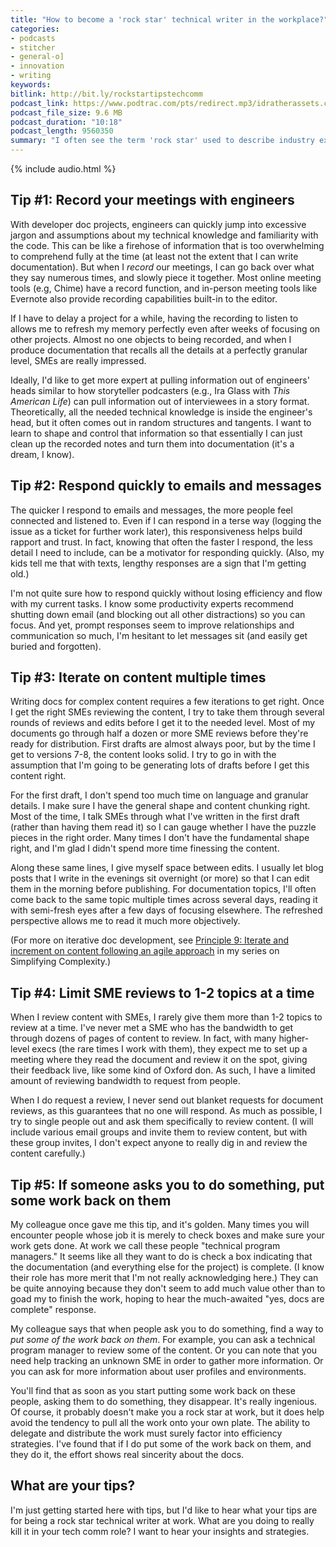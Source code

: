 ```yaml
---
title: "How to become a 'rock star' technical writer in the workplace?"
categories:
- podcasts
- stitcher
- general-o]
- innovation
- writing
keywords:
bitlink: http://bit.ly/rockstartipstechcomm
podcast_link: https://www.podtrac.com/pts/redirect.mp3/idratherassets.com/podcasts/rockstartips.mp3
podcast_file_size: 9.6 MB
podcast_duration: "10:18"
podcast_length: 9560350
summary: "I often see the term 'rock star' used to describe industry experts in the field, but what about in the actual workplace, at your 9-5pm job? What do you do in the workplace to get an edge up and become a rock star on your projects? I'm exploring this topic because lately I feel like I've let my edge slip a bit. Nevertheless, here I offer a few tips on some strategies that I've found helpful. I invite readers to share additional tips."
---
```


{% include audio.html %}

## Tip #1: Record your meetings with engineers

With developer doc projects, engineers can quickly jump into excessive jargon and assumptions about my technical knowledge and familiarity with the code. This can be like a firehose of information that is too overwhelming to comprehend fully at the time (at least not the extent that I can write documentation). But when I *record* our meetings, I can go back over what they say numerous times, and slowly piece it together. Most online meeting tools (e.g, Chime) have a record function, and in-person meeting tools like Evernote also provide recording capabilities built-in to the editor.

If I have to delay a project for a while, having the recording to listen to allows me to refresh my memory perfectly even after weeks of focusing on other projects. Almost no one objects to being recorded, and when I produce documentation that recalls all the details at a perfectly granular level, SMEs are really impressed.

Ideally, I'd like to get more expert at pulling information out of engineers' heads similar to how storyteller podcasters (e.g., Ira Glass with *This American Life*) can pull information out of interviewees in a story format. Theoretically, all the needed technical knowledge is inside the engineer's head, but it often comes out in random structures and tangents. I want to learn to shape and control that information so that essentially I can just clean up the recorded notes and turn them into documentation (it's a dream, I know).

## Tip #2: Respond quickly to emails and messages

The quicker I respond to emails and messages, the more people feel connected and listened to. Even if I can respond in a terse way (logging the issue as a ticket for further work later), this responsiveness helps build rapport and trust. In fact, knowing that often the faster I respond, the less detail I need to include, can be a motivator for responding quickly. (Also, my kids tell me that with texts, lengthy responses are a sign that I'm getting old.)

I'm not quite sure how to respond quickly without losing efficiency and flow with my current tasks. I know some productivity experts recommend shutting down email (and blocking out all other distractions) so you can focus. And yet, prompt responses seem to improve relationships and communication so much, I'm hesitant to let messages sit (and easily get buried and forgotten).

## Tip #3: Iterate on content multiple times

Writing docs for complex content requires a few iterations to get right. Once I get the right SMEs reviewing the content, I try to take them through several rounds of reviews and edits before I get it to the needed level. Most of my documents go through half a dozen or more SME reviews before they're ready for distribution. First drafts are almost always poor, but by the time I get to versions 7-8, the content looks solid. I try to go in with the assumption that I'm going to be generating lots of drafts before I get this content right.

For the first draft, I don't spend too much time on language and granular details. I make sure I have the general shape and content chunking right. Most of the time, I talk SMEs through what I've written in the first draft (rather than having them read it) so I can gauge whether I have the puzzle pieces in the right order. Many times I don't have the fundamental shape right, and I'm glad I didn't spend more time finessing the content.

Along these same lines, I give myself space between edits. I usually let blog posts that I write in the evenings sit overnight (or more) so that I can edit them in the morning before publishing. For documentation topics, I'll often come back to the same topic multiple times across several days, reading it with semi-fresh eyes after a few days of focusing elsewhere. The refreshed perspective allows me to read it much more objectively.

(For more on iterative doc development, see [Principle 9: Iterate and increment on content following an agile approach](https://idratherbewriting.com/simplifying-complexity/iterative-and-increment-on-content.html) in my series on Simplifying Complexity.)

## Tip #4: Limit SME reviews to 1-2 topics at a time

When I review content with SMEs, I rarely give them more than 1-2 topics to review at a time. I've never met a SME who has the bandwidth to get through dozens of pages of content to review. In fact, with many higher-level execs (the rare times I work with them), they expect me to set up a meeting where they read the document and review it on the spot, giving their feedback live, like some kind of Oxford don. As such, I have a limited amount of reviewing bandwidth to request from people.

When I do request a review, I never send out blanket requests for document reviews, as this guarantees that no one will respond. As much as possible, I try to single people out and ask them specifically to review content. (I will include various email groups and invite them to review content, but with these group invites, I don't expect anyone to really dig in and review the content carefully.)

## Tip #5: If someone asks you to do something, put some work back on them

My colleague once gave me this tip, and it's golden. Many times you will encounter people whose job it is merely to check boxes and make sure your work gets done. At work we call these people "technical program managers." It seems like all they want to do is check a box indicating that the documentation (and everything else for the project) is complete. (I know their role has more merit that I'm not really acknowledging here.) They can be quite annoying because they don't seem to add much value other than to goad my to finish the work, hoping to hear the much-awaited "yes, docs are complete" response.

My colleague says that when people ask you to do something, find a way to *put some of the work back on them*. For example, you can ask a technical program manager to review some of the content. Or you can note that you need help tracking an unknown SME in order to gather more information. Or you can ask for more information about user profiles and environments.

You'll find that as soon as you start putting some work back on these people, asking them to do something, they disappear. It's really ingenious. Of course, it probably doesn't make you a rock star at work, but it does help avoid the tendency to pull all the work onto your own plate. The ability to delegate and distribute the work must surely factor into efficiency strategies. I've found that if I do put some of the work back on them, and they do it, the effort shows real sincerity about the docs.

## What are your tips?

I'm just getting started here with tips, but I'd like to hear what your tips are for being a rock star technical writer at work. What are you doing to really kill it in your tech comm role? I want to hear your insights and strategies.

